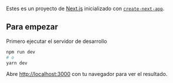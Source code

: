 Estes es un proyecto de [Next.js](https://nextjs.org/) inicializado con [`create-next-app`](https://github.com/vercel/next.js/tree/canary/packages/create-next-app).

## Para empezar

Primero ejecutar el servidor de desarrollo

```bash
npm run dev
# o
yarn dev
```

Abre [http://localhost:3000](http://localhost:3000) con tu navegador para ver el resultado.
